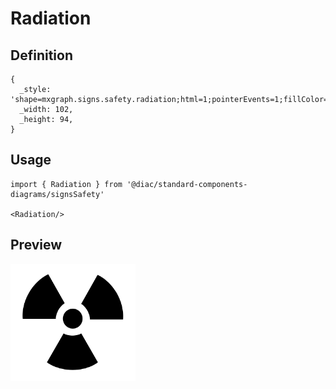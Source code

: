 # Radiation

## Definition

```
{
  _style: 'shape=mxgraph.signs.safety.radiation;html=1;pointerEvents=1;fillColor=#000000;strokeColor=none;verticalLabelPosition=bottom;verticalAlign=top;align=center;sketch=0;',
  _width: 102,
  _height: 94,
}
```

## Usage

```
import { Radiation } from '@diac/standard-components-diagrams/signsSafety'

<Radiation/>
```

## Preview

<img src="./radiation.png" width="200"/>
